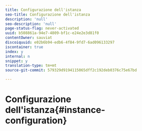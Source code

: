 ```yaml
---
title: Configurazione dell'istanza
seo-title: Configurazione dell'istanza
description: 'null'
seo-description: 'null'
page-status-flag: never-activated
uuid: b508861a-94e7-4809-bf1c-e24e2e3d81f0
contentOwner: sauviat
discoiquuid: e02b6b94-edb6-4f84-9fd7-6ad096133297
iscontainer: true
index: y
internal: n
snippet: y
translation-type: tm+mt
source-git-commit: 579329d9194115065dff2c192deb0376c75e67bd

---
```



# Configurazione dell&#39;istanza{#instance-configuration}

